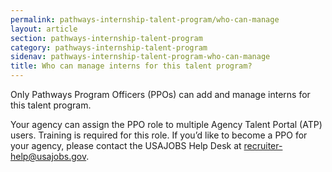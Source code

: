 ```yaml
---
permalink: pathways-internship-talent-program/who-can-manage
layout: article
section: pathways-internship-talent-program
category: pathways-internship-talent-program
sidenav: pathways-internship-talent-program-who-can-manage
title: Who can manage interns for this talent program?
---
```


Only Pathways Program Officers (PPOs) can add and manage interns for this talent program.

Your agency can assign the PPO role to multiple Agency Talent Portal (ATP) users. Training is required for this role. If you’d like to become a PPO for your agency, please contact the USAJOBS Help Desk at recruiter-help@usajobs.gov.
